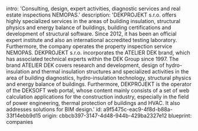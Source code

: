 intro: 'Consulting, design, expert activities, diagnostic services and real estate inspections NEMOPAS.'
description: 'DEKPROJEKT s.r.o. offers highly specialized services in the areas of building insulation, structural physics and energy balance of buildings, building certifications and development of structural software. Since 2012, it has been an official expert institute and also an international accredited testing laboratory. Furthermore, the company operates the property inspection service NEMOPAS. DEKPROJEKT s.r.o. incorporates the ATELIER DEK brand, which has associated technical experts within the DEK Group since 1997. The brand ATELIER DEK covers research and development, design of hydro-insulation and thermal insulation structures and specialized activities in the area of building diagnostics, hydro-insulation technology, structural physics and energy balance of buildings. Furthermore, DEKPROJEKT is the operator of the DEKSOFT web portal, whose content mainly consists of a set of web calculation applications for the construction industry, especially in the field of power engineering, thermal protection of buildings and HVAC. It also addresses solutions for BIM design.'
id: a9f5475c-eac9-4f8d-b88a-33f14ebb9d15
origin: cbbcb397-3147-4d48-944b-429ba2327e12
blueprint: companies

